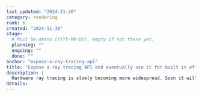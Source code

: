 ```yaml
---
last_updated: "2024-11-30"
category: rendering
rank: 6
created: "2024-11-30"
stage:
  # Must be dates (YYYY-MM-DD), empty if not there yet.
  planning: ""
  ongoing: ""
  done: ""
anchor: "expose-a-ray-tracing-api"
title: "Expose a ray tracing API and eventually use it for built in effects"
description: |
  Hardware ray tracing is slowly becoming more widespread. Soon it will be common for all desktop computers to support hardware ray tracing and soon after mobile devices will as well. We want to expose an API for hardware ray tracing through our `RenderingDevice` so that users can begin to make use of it. Then, eventually, we want to use that API to leverage hardware ray tracing in the _Forward+_ renderer.
details:
---
```

